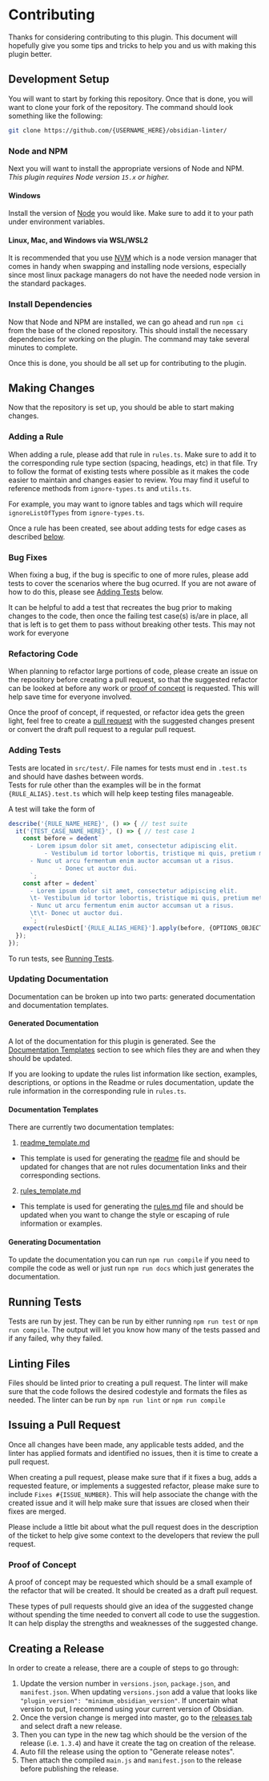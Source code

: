 # Contributing

Thanks for considering contributing to this plugin. This document will hopefully give you some tips and tricks to help you and us
with making this plugin better.

## Development Setup

You will want to start by forking this repository. Once that is done, you will want to clone your fork of the repository.
The command should look something like the following:
``` sh
git clone https://github.com/{USERNAME_HERE}/obsidian-linter/
```

### Node and NPM

Next you will want to install the appropriate versions of Node and NPM.  
_This plugin requires Node version `15.x` or higher._

#### Windows

Install the version of [Node](https://nodejs.org/en/download/) you would like. Make sure to add it to your path under environment variables.

#### Linux, Mac, and Windows via WSL/WSL2

It is recommended that you use [NVM](https://github.com/nvm-sh/nvm#installing-and-updating) which is a node version manager that comes in handy when swapping and installing node versions,
especially since most linux package managers do not have the needed node version in the standard packages.

### Install Dependencies

Now that Node and NPM are installed, we can go ahead and run `npm ci` from the base of the cloned repository.
This should install the necessary dependencies for working on the plugin. The command may take several minutes to complete.

Once this is done, you should be all set up for contributing to the plugin.

## Making Changes

Now that the repository is set up, you should be able to start making changes.

### Adding a Rule

When adding a rule, please add that rule in `rules.ts`.
Make sure to add it to the corresponding rule type section (spacing, headings, etc) in that file.
Try to follow the format of existing tests where possible as it makes the code easier to maintain and changes easier to review.
You may find it useful to reference methods from `ignore-types.ts` and `utils.ts`.

For example, you may want to ignore tables and tags which will require `ignoreListOfTypes` from `ignore-types.ts`.

Once a rule has been created, see about adding tests for edge cases as described [below](#adding-tests).

### Bug Fixes

When fixing a bug, if the bug is specific to one of more rules, please add tests to cover the scenarios where the bug ocurred.
If you are not aware of how to do this, please see [Adding Tests](#adding-tests) below.

It can be helpful to add a test that recreates the bug prior to making changes to the code, then once the failing test case(s) is/are in place, all that is left is to get them to pass without breaking other tests. This may not work for everyone

### Refactoring Code

When planning to refactor large portions of code, please create an issue on the repository before creating a pull request, so that the suggested refactor can be looked at before any work or [proof of concept](#proof-of-concept) is requested. This will help save time for everyone involved.

Once the proof of concept, if requested, or refactor idea gets the green light, feel free to create a [pull request](#issuing-a-pull-request) with the suggested changes present or convert the draft pull request to a regular pull request.

### Adding Tests

Tests are located in `src/test/`. File names for tests must end in `.test.ts` and should have dashes between words.  
Tests for rule other than the examples will be in the format `{RULE_ALIAS}.test.ts` which will help keep testing files manageable.

A test will take the form of
``` Typescript
describe('{RULE_NAME_HERE}', () => { // test suite
  it('{TEST_CASE_NAME_HERE}', () => { // test case 1
    const before = dedent`
      - Lorem ipsum dolor sit amet, consectetur adipiscing elit.
          - Vestibulum id tortor lobortis, tristique mi quis, pretium metus.
      - Nunc ut arcu fermentum enim auctor accumsan ut a risus.
              - Donec ut auctor dui.
      `;
    const after = dedent`
      - Lorem ipsum dolor sit amet, consectetur adipiscing elit.
      \t- Vestibulum id tortor lobortis, tristique mi quis, pretium metus.
      - Nunc ut arcu fermentum enim auctor accumsan ut a risus.
      \t\t- Donec ut auctor dui.
      `;
    expect(rulesDict['{RULE_ALIAS_HERE}'].apply(before, {OPTIONS_OBJECT_HERE})).toBe(after);
  });
});
```

To run tests, see [Running Tests](#running-tests).

### Updating Documentation

Documentation can be broken up into two parts: generated documentation and documentation templates.

#### Generated Documentation

A lot of the documentation for this plugin is generated. See the [Documentation Templates](#documentation-templates) section to see which files they are and when they should be updated.

If you are looking to update the rules list information like section, examples, descriptions, or options in the Readme or rules documentation, update the rule information in the corresponding rule in `rules.ts`.  

#### Documentation Templates

There are currently two documentation templates:

1. [readme_template.md](docs/readme_template.md)
  - This template is used for generating the [readme](README.md) file and should be updated for changes that are not rules documentation links and their corresponding sections.
2. [rules_template.md](docs/rules_template.md)
  - This template is used for generating the [rules.md](docs/rules.md) file and should be updated when you want to change the style or escaping of rule information or examples.

#### Generating Documentation

To update the documentation you can run `npm run compile` if you need to compile the code as well or just run `npm run docs` which just generates the documentation.

## Running Tests

Tests are run by jest. They can be run by either running `npm run test` or `npm run compile`. The output will let you know how many of the tests passed and if any failed, why they failed.

## Linting Files

Files should be linted prior to creating a pull request. The linter will make sure that the code follows the desired codestyle and formats the files as needed. The linter can be run by `npm run lint` or `npm run compile`

## Issuing a Pull Request

Once all changes have been made, any applicable tests added, and the linter has applied formats and identified no issues, then it is time to create a pull request.

When creating a pull request, please make sure that if it fixes a bug, adds a requested feature, or implements a suggested refactor, please make sure to include `Fixes #{ISSUE_NUMBER}`. This will help associate the change with the created issue and it will help make sure that issues are closed when their fixes are merged.

Please include a little bit about what the pull request does in the description of the ticket to help give some context to the developers that review the pull request.

### Proof of Concept

A proof of concept may be requested which should be a small example of the refactor that will be created. It should be created as a draft pull request.

These types of pull requests should give an idea of the suggested change without spending the time needed to convert all code to use the suggestion. It can help display the strengths and weaknesses of the suggested change.

## Creating a Release

In order to create a release, there are a couple of steps to go through:

1. Update the version number in `versions.json`, `package.json`, and `manifest.json`. When updating `versions.json` add a value that looks like `"plugin_version": "minimum_obsidian_version"`. If uncertain what version to put, I recommend using your current version of Obsidian.
2. Once the version change is merged into master, go to the [releases tab](https://github.com/platers/obsidian-linter/releases/latest) and select draft a new release.
3. Then you can type in the new tag which should be the version of the release (i.e. `1.3.4`) and have it create the tag on creation of the release.
4. Auto fill the release using the option to "Generate release notes".
5. Then attach the compiled `main.js` and `manifest.json` to the release before publishing the release.
